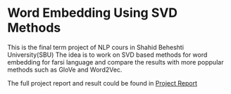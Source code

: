 # Word Embedding Using SVD Methods
This is the final term project of NLP cours in Shahid Beheshti University(SBU)
The idea is to work on SVD based methods for word embedding for farsi language and compare the results with more 
poppular methods such as GloVe and Word2Vec. 

The full project report and result could be found in [Project Report](./doc/Report/Main.pdf)

